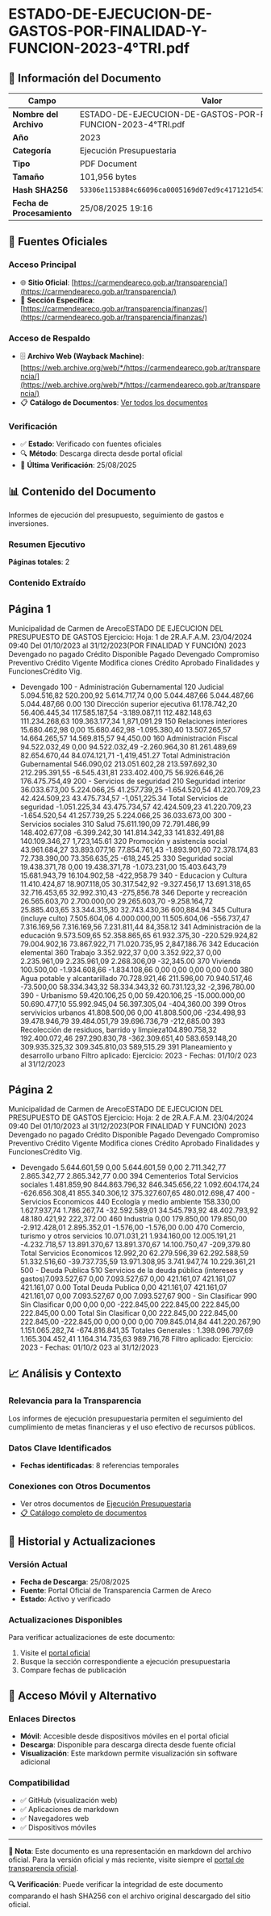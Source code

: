 # ESTADO-DE-EJECUCION-DE-GASTOS-POR-FINALIDAD-Y-FUNCION-2023-4°TRI.pdf

## 📄 Información del Documento

| Campo | Valor |
|-------|--------|
| **Nombre del Archivo** | ESTADO-DE-EJECUCION-DE-GASTOS-POR-FINALIDAD-Y-FUNCION-2023-4°TRI.pdf |
| **Año** | 2023 |
| **Categoría** | Ejecución Presupuestaria |
| **Tipo** | PDF Document |
| **Tamaño** | 101,956 bytes |
| **Hash SHA256** | `53306e1153884c66096ca0005169d07ed9c417121d54321ad16e3e33a505cb96` |
| **Fecha de Procesamiento** | 25/08/2025 19:16 |

## 🔗 Fuentes Oficiales

### Acceso Principal
- 🌐 **Sitio Oficial**: [https://carmendeareco.gob.ar/transparencia/](https://carmendeareco.gob.ar/transparencia/)
- 📁 **Sección Específica**: [https://carmendeareco.gob.ar/transparencia/finanzas/](https://carmendeareco.gob.ar/transparencia/finanzas/)

### Acceso de Respaldo
- 🗄️ **Archivo Web (Wayback Machine)**: [https://web.archive.org/web/*/https://carmendeareco.gob.ar/transparencia/](https://web.archive.org/web/*/https://carmendeareco.gob.ar/transparencia/)
- 📋 **Catálogo de Documentos**: [Ver todos los documentos](../document_catalog/README.md)

### Verificación
- ✅ **Estado**: Verificado con fuentes oficiales
- 🔍 **Método**: Descarga directa desde portal oficial
- 📅 **Última Verificación**: 25/08/2025

## 📊 Contenido del Documento

Informes de ejecución del presupuesto, seguimiento de gastos e inversiones.

### Resumen Ejecutivo

**Páginas totales**: 2

### Contenido Extraído

## Página 1

Municipalidad de
Carmen de ArecoESTADO DE EJECUCION DEL PRESUPUESTO DE GASTOS
Ejercicio: Hoja: 1 de 2R.A.F.A.M.
23/04/2024 09:40
Del 01/10/2023 al 31/12/2023(POR FINALIDAD Y FUNCIÓN)
 2023
Devengado 
no pagado Crédito 
Disponible Pagado Devengado Compromiso Preventivo Crédito 
Vigente Modifica 
ciones Crédito 
Aprobado Finalidades y FuncionesCrédito Vig. 
- Devengado 
100 - Administración Gubernamental
120 Judicial 5.094.516,82 520.200,92 5.614.717,74 0,00 5.044.487,66 5.044.487,66 5.044.487,66 0.00
130 Dirección superior ejecutiva 61.178.742,20 56.406.445,34 117.585.187,54 -3.189.087,11 112.482.148,63 111.234.268,63 109.363.177,34 1,871,091.29
150 Relaciones interiores 15.680.462,98 0,00 15.680.462,98 -1.095.380,40 13.507.265,57 14.664.265,57 14.569.815,57 94,450.00
160 Administración Fiscal 94.522.032,49 0,00 94.522.032,49 -2.260.964,30 81.261.489,69 82.654.670,44 84.074.121,71 -1,419,451.27
   Total  Administración Gubernamental 546.090,02 213.051.602,28 213.597.692,30 212.295.391,55 -6.545.431,81 233.402.400,75 56.926.646,26 176.475.754,49
200 - Servicios de seguridad
210 Seguridad interior 36.033.673,00 5.224.066,25 41.257.739,25 -1.654.520,54 41.220.709,23 42.424.509,23 43.475.734,57 -1,051,225.34
   Total  Servicios de seguridad -1.051.225,34 43.475.734,57 42.424.509,23 41.220.709,23 -1.654.520,54 41.257.739,25 5.224.066,25 36.033.673,00
300 - Servicios sociales
310 Salud 75.611.190,09 72.791.486,99 148.402.677,08 -6.399.242,30 141.814.342,33 141.832.491,88 140.109.346,27 1,723,145.61
320 Promoción y asistencia social 43.961.684,27 33.893.077,16 77.854.761,43 -1.893.901,60 72.378.174,83 72.738.390,00 73.356.635,25 -618,245.25
330 Seguridad social 19.438.371,78 0,00 19.438.371,78 -1.073.231,00 15.403.643,79 15.681.943,79 16.104.902,58 -422,958.79
340 - Educacion y Cultura
11.410.424,87 18.907.118,05 30.317.542,92 -9.327.456,17 13.691.318,65 32.716.453,65 32.992.310,43 -275,856.78 346 Deporte y recreación
26.565.603,70 2.700.000,00 29.265.603,70 -9.258.164,72 25.885.403,65 33.344.315,30 32.743.430,36 600,884.94 345 Cultura (incluye culto)
7.505.604,06 4.000.000,00 11.505.604,06 -556.737,47 7.316.169,56 7.316.169,56 7.231.811,44 84,358.12 341 Administración de la educación
9.573.509,65 52.358.865,65 61.932.375,30 -220.529.924,82 79.004.902,16 73.867.922,71 71.020.735,95 2,847,186.76 342 Educación elemental
360 Trabajo 3.352.922,37 0,00 3.352.922,37 0,00 2.235.961,09 2.235.961,09 2.268.306,09 -32,345.00
370 Vivienda 100.500,00 -1.934.608,66 -1.834.108,66 0,00 0,00 0,00 0,00 0.00
380 Agua potable y alcantarillado 70.728.921,46 211.596,00 70.940.517,46 -73.500,00 58.334.343,32 58.334.343,32 60.731.123,32 -2,396,780.00
390 - Urbanismo
59.420.106,25 0,00 59.420.106,25 -15.000.000,00 50.690.477,10 55.992.945,04 56.397.305,04 -404,360.00 399 Otros servivicios urbanos
41.808.500,06 0,00 41.808.500,06 -234.498,93 39.478.946,79 39.484.051,79 39.696.736,79 -212,685.00 393 Recolección de residuos, barrido y
limpieza104.890.758,32 192.400.072,46 297.290.830,78 -362.309.651,40 583.659.148,20 309.935.325,32 309.345.810,03 589,515.29 391 Planeamiento y desarrollo urbano
Filtro aplicado: Ejercicio: 2023 -  Fechas: 01/10/2 023 al 31/12/2023 

## Página 2

Municipalidad de
Carmen de ArecoESTADO DE EJECUCION DEL PRESUPUESTO DE GASTOS
Ejercicio: Hoja: 2 de 2R.A.F.A.M.
23/04/2024 09:40
Del 01/10/2023 al 31/12/2023(POR FINALIDAD Y FUNCIÓN)
 2023
Devengado 
no pagado Crédito 
Disponible Pagado Devengado Compromiso Preventivo Crédito 
Vigente Modifica 
ciones Crédito 
Aprobado Finalidades y FuncionesCrédito Vig. 
- Devengado 
5.644.601,59 0,00 5.644.601,59 0,00 2.711.342,77 2.865.342,77 2.865.342,77 0.00 394 Cementerios
   Total  Servicios sociales 1.481.859,90 844.863.796,32 846.345.656,22 1.092.604.174,24 -626.656.308,41 855.340.306,12 375.327.607,65 480.012.698,47
400 - Servicios Economicos
440 Ecología y medio ambiente 158.330,00 1.627.937,74 1.786.267,74 -32.592.589,01 34.545.793,92 48.402.793,92 48.180.421,92 222,372.00
460 Industria 0,00 179.850,00 179.850,00 -2.912.428,01 2.895.352,01 -1.576,00 -1.576,00 0.00
470 Comercio, turismo y otros servicios 10.071.031,21 1.934.160,00 12.005.191,21 -4.232.718,57 13.891.370,67 13.891.370,67 14.100.750,47 -209,379.80
   Total  Servicios Economicos 12.992,20 62.279.596,39 62.292.588,59 51.332.516,60 -39.737.735,59 13.971.308,95 3.741.947,74 10.229.361,21
500 - Deuda Publica 
510 Servicios de la deuda pública (intereses y
gastos)7.093.527,67 0,00 7.093.527,67 0,00 421.161,07 421.161,07 421.161,07 0.00
   Total  Deuda Publica 0,00 421.161,07 421.161,07 421.161,07 0,00 7.093.527,67 0,00 7.093.527,67
900 - Sin Clasificar
990 Sin Clasificar 0,00 0,00 0,00 -222.845,00 222.845,00 222.845,00 222.845,00 0.00
   Total  Sin Clasificar 0,00 222.845,00 222.845,00 222.845,00 -222.845,00 0,00 0,00 0,00
709.845.014,84 441.220.267,90 1.151.065.282,74 -674.816.841,35 Totales Generales : 1.398.096.797,69 1.165.304.452,41 1.164.314.735,63 989.716,78
Filtro aplicado: Ejercicio: 2023 -  Fechas: 01/10/2 023 al 31/12/2023 



## 📈 Análisis y Contexto

### Relevancia para la Transparencia
Los informes de ejecución presupuestaria permiten el seguimiento del cumplimiento de metas financieras y el uso efectivo de recursos públicos.

### Datos Clave Identificados
- **Fechas identificadas**: 8 referencias temporales

### Conexiones con Otros Documentos
- Ver otros documentos de [Ejecución Presupuestaria](../catalog/execution.md)
- [📋 Catálogo completo de documentos](../document_catalog/README.md)

## 🔄 Historial y Actualizaciones

### Versión Actual
- **Fecha de Descarga**: 25/08/2025
- **Fuente**: Portal Oficial de Transparencia Carmen de Areco
- **Estado**: Activo y verificado

### Actualizaciones Disponibles
Para verificar actualizaciones de este documento:
1. Visite el [portal oficial](https://carmendeareco.gob.ar/transparencia/)
2. Busque la sección correspondiente a ejecución presupuestaria
3. Compare fechas de publicación

## 📱 Acceso Móvil y Alternativo

### Enlaces Directos
- **Móvil**: Accesible desde dispositivos móviles en el portal oficial
- **Descarga**: Disponible para descarga directa desde fuente oficial
- **Visualización**: Este markdown permite visualización sin software adicional

### Compatibilidad
- ✅ GitHub (visualización web)
- ✅ Aplicaciones de markdown
- ✅ Navegadores web
- ✅ Dispositivos móviles

---

**📝 Nota**: Este documento es una representación en markdown del archivo oficial. 
Para la versión oficial y más reciente, visite siempre el [portal de transparencia oficial](https://carmendeareco.gob.ar/transparencia/).

**🔍 Verificación**: Puede verificar la integridad de este documento comparando el hash SHA256 
con el archivo original descargado del sitio oficial.
